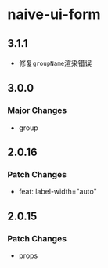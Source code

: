# naive-ui-form

## 3.1.1

- 修复`groupName`渲染错误

## 3.0.0

### Major Changes

- group

## 2.0.16

### Patch Changes

- feat: label-width="auto"

## 2.0.15

### Patch Changes

- props
